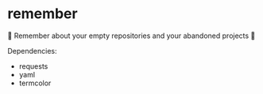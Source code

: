 # remember
👻 Remember about your empty repositories and your abandoned projects 👻

Dependencies:
  - requests
  - yaml
  - termcolor
